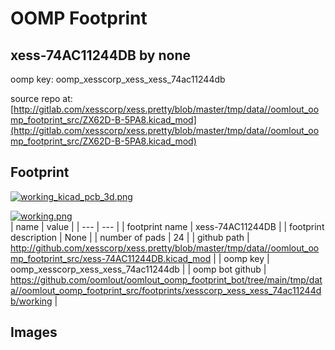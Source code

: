 # OOMP Footprint  
## xess-74AC11244DB  by none  
  
oomp key: oomp_xesscorp_xess_xess_74ac11244db  
  
source repo at: [http://gitlab.com/xesscorp/xess.pretty/blob/master/tmp/data//oomlout_oomp_footprint_src/ZX62D-B-5PA8.kicad_mod](http://gitlab.com/xesscorp/xess.pretty/blob/master/tmp/data//oomlout_oomp_footprint_src/ZX62D-B-5PA8.kicad_mod)  
## Footprint  
  
[![working_kicad_pcb_3d.png](working_kicad_pcb_3d_600.png)](working_kicad_pcb_3d.png)  
  
[![working.png](working_600.png)](working.png)  
| name | value | 
| --- | --- | 
| footprint name | xess-74AC11244DB | 
| footprint description | None | 
| number of pads | 24 | 
| github path | http://github.com/xesscorp/xess.pretty/blob/master/tmp/data//oomlout_oomp_footprint_src/xess-74AC11244DB.kicad_mod | 
| oomp key | oomp_xesscorp_xess_xess_74ac11244db | 
| oomp bot github | https://github.com/oomlout/oomlout_oomp_footprint_bot/tree/main/tmp/data//oomlout_oomp_footprint_src/footprints/xesscorp_xess_xess_74ac11244db/working | 
## Images  
